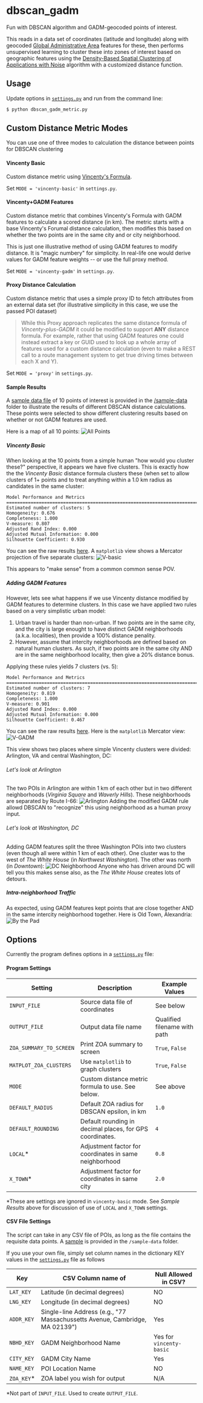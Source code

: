 # dbscan_gadm
Fun with DBSCAN algorithm and GADM-geocoded points of interest.

This reads in a data set of coordinates (latitude and longitude) along with 
geocoded [Global Administrative Area](http://www.gadm.org/) features
for these, then performs unsupervised learning to cluster these into 
zones of interest based on geographic features using the 
[Density-Based Spatial Clustering of Applications with Noise](https://en.wikipedia.org/wiki/DBSCAN) 
algorithm with a customized distance function.

## Usage
Update options in [`settings.py`](https://github.com/JimHaughwout/gadm_scan/blob/master/settings.py) 
and run from the command line:
```sh
$ python dbscan_gadm_metric.py
```

## Custom Distance Metric Modes
You can use one of three modes to calculation the distance between points for
DBSCAN clustering

#### Vincenty Basic
Custom distance metric using [Vincenty's Formula](https://en.wikipedia.org/wiki/Vincenty%27s_formulae).

Set `MODE = 'vincenty-basic'` in `settings.py`.

#### Vincenty+GADM Features
Custom distance metric that combines Vincenty's Formula with GADM features
to calculate a scored distance (in km). The metric starts with a base
Vincenty's Forumal distance calculation, then modifies this based on
whether the two points are in the same city and or city neighborhood.

This is just one illustrative method of using GADM features to modify
distance. It is "magic numbery" for simplicity. In real-life one would 
derive values for GADM feature weights -- or use the full proxy method.

Set `MODE = 'vincenty-gadm'` in `settings.py`.

#### Proxy Distance Calculation
Custom distance metric that uses a simple proxy ID to fetch attributes
from an external data set (for illustrative simplicity in this case, 
we use the passed POI dataset)

>While this Proxy approach replicates the same distance formula
of _Vincenty-plus-GADM_ it could be modified to support **ANY** distance formula.
For example, rather that using GADM features one could instead extract 
a key or GUID used to look up a whole array of features used for a custom
distance calculation (even to make a REST call to a route management system
to get true driving times between each X and Y). 

Set `MODE = 'proxy'` in `settings.py`.

#### Sample Results
A [sample data file](https://github.com/JimHaughwout/GADM_DBSCAN/blob/master/sample-data/points_of_interest.csv) of 10 points of interest is provided in the [/sample-data](https://github.com/JimHaughwout/GADM_DBSCAN/tree/master/sample-data) folder to illustrate the results of different DBSCAN distance calculations. These points were selected to show different clustering results based on whether or not GADM features are used.

Here is a map of all 10 points:
![All Points](https://github.com/JimHaughwout/GADM_DBSCAN/blob/master/sample-results/map_all.png)

##### Vincenty Basic
When looking at the 10 points from a simple human "how would you cluster these?" perspective, it appears we have five clusters.
This is exactly how the the *Vincenty Basic* distance formula clusters these (when set to allow clusters of 1+ points and to treat anything within a 1.0 km radius as candidates in the same cluster: 

```
Model Performance and Metrics
================================================================================
Estimated number of clusters: 5
Homogeneity: 0.676
Completeness: 1.000
V-measure: 0.807
Adjusted Rand Index: 0.000
Adjusted Mutual Information: 0.000
Silhouette Coefficient: 0.930
```
You can see the raw results [here](https://github.com/JimHaughwout/GADM_DBSCAN/blob/master/sample-results/vincenty-basic_results.txt). A `matplotlib` view shows a Mercator projection of five separate clusters:
![V-basic](https://github.com/JimHaughwout/GADM_DBSCAN/blob/master/sample-results/vicenty-basic.png)

This appears to "make sense" from a common common sense POV.

##### Adding GADM Features
However, lets see what happens if we use Vincenty distance modified by GADM features to determine clusters. In this case we have
applied two rules based on a very simplistic urban model:

1. Urban travel is harder than non-urban. If two points are in the same city, and the city is large enought to have distinct GADM neighborhoods (a.k.a. localities), then provide a 100% distance penality.
2. However, assume that intercity neighborhoods are defined based on natural human clusters. As such, if two points are in the same city AND are in the same neighborhood locality, then give a 20% distance bonus.

Applying these rules yields 7 clusters (vs. 5):
```
Model Performance and Metrics
================================================================================
Estimated number of clusters: 7
Homogeneity: 0.819
Completeness: 1.000
V-measure: 0.901
Adjusted Rand Index: 0.000
Adjusted Mutual Information: 0.000
Silhouette Coefficient: 0.467
```
You can see the raw results [here](https://github.com/JimHaughwout/GADM_DBSCAN/blob/master/sample-results/vincenty-plus-gadm_results.txt). Here is the `matplotlib` Mercator view:
![V-GADM](https://github.com/JimHaughwout/GADM_DBSCAN/blob/master/sample-results/vincenty-plus-gadm_matplotlib.png)

This view shows two places where simple Vincenty clusters were divided: Arlington, VA and central Washington, DC:

###### Let's look at Arlington
The two POIs in Arlington are within 1 km of each other but in two different neighborhoods (*Virginia Square* and *Waverly Hills*). These neighborhoods are separated by Route I-66:
![Arlington](https://github.com/JimHaughwout/GADM_DBSCAN/blob/master/sample-results/map_arlington.png)
Adding the modified GADM rule allowd DBSCAN to "recognize" this using neighborhood as a human proxy input.

###### Let's look at Washington, DC
Adding GADM features split the three Washington POIs into two clusters (even though all were within 1 km of each other). One cluster was to the west of *The White House* (in *Northwest Washington*). The other was north (in *Downtown*):
![DC Neighborhood](https://github.com/JimHaughwout/GADM_DBSCAN/blob/master/sample-results/map_dc.png)
Anyone who has driven around DC will tell you this makes sense also, as the *The White House* creates lots of detours.

##### Intra-neighborhood Traffic
As expected, using GADM features kept points that are close together AND in the same intercity neighborhood together. Here is Old Town, Alexandria:
![By the Pad](https://github.com/JimHaughwout/GADM_DBSCAN/blob/master/sample-results/map_old_town.png)

## Options
Currently the program defines options in a [`settings.py`](https://github.com/JimHaughwout/gadm_scan/blob/master/settings.py) file:

#### Program Settings
Setting | Description | Example Values
----------------|-------------|-------
`INPUT_FILE` | Source data file of coordinates | See below
`OUTPUT_FILE` | Output data file name | Qualified filename with path
`ZOA_SUMMARY_TO_SCREEN` | Print ZOA summary to screen | `True`, `False`
`MATPLOT_ZOA_CLUSTERS` | Use `matplotlib` to graph clusters | `True`, `False`
`MODE` | Custom distance metric formula to use. See below. | See above
`DEFAULT_RADIUS` | Default ZOA radius for DBSCAN epsilon, in km | `1.0`
`DEFAULT_ROUNDING` | Default rounding in decimal places, for GPS coordinates. | `4`
`LOCAL`* | Adjustment factor for coordinates in same  neighborhood | `0.8`
`X_TOWN`* | Adjustment factor for coordinates in same city | `2.0`

*These are settings are ignored in `vincenty-basic` mode. See _Sample Results_ above for discussion of use of `LOCAL` and `X_TOWN` settings.

#### CSV File Settings
The script can take in any CSV file of POIs, as long as the file contains
the requisite data points. A [sample](https://github.com/JimHaughwout/gadm_scan/blob/master/sample-data/points_of_interest.csv) is provided
in the `/sample-data` folder.

If you use your own file, simply set column names in the dictionary KEY values
in the [`settings.py`](https://github.com/JimHaughwout/gadm_scan/blob/master/settings.py) 
file as follows

Key | CSV Column name of | Null Allowed in CSV?
----|--------------------|---------
`LAT_KEY` | Latitude (in decimal degrees) | NO
`LNG_KEY` | Longitude (in decimal degrees) | NO
`ADDR_KEY` | Single-line Address (e.g., "77 Massachussetts Avenue, Cambridge, MA 02139") | Yes
`NBHD_KEY` | GADM Neighborhood Name| Yes for `vincenty-basic`
`CITY_KEY` | GADM City Name | Yes
`NAME_KEY` | POI Location Name | NO
`ZOA_KEY`* | ZOA label you wish for output | N/A

*Not part of `INPUT_FILE`. Used to create `OUTPUT_FILE`.
